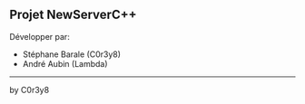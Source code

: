 Projet NewServerC++
-----------------------

Développer par:
- Stéphane Barale (C0r3y8)
- André Aubin (Lambda)

-----------------------
by C0r3y8
